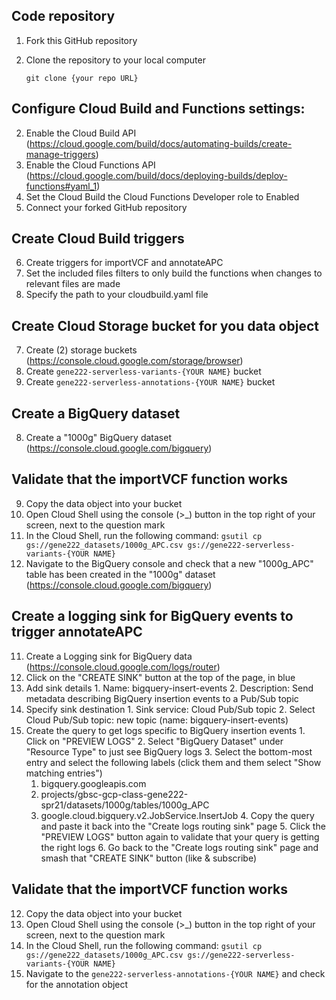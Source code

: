 ## Code repository
1. Fork this GitHub repository
2. Clone the repository to your local computer 
  
    ```git clone {your repo URL}```
## Configure Cloud Build and Functions settings: 
2. Enable the Cloud Build API (https://cloud.google.com/build/docs/automating-builds/create-manage-triggers)
3. Enable the Cloud Functions API (https://cloud.google.com/build/docs/deploying-builds/deploy-functions#yaml_1)
4. Set the Cloud Build the Cloud Functions Developer role to Enabled
5. Connect your forked GitHub repository
## Create Cloud Build triggers
6. Create triggers for importVCF and annotateAPC
  1. Set the included files filters to only build the functions when changes to relevant files are made
  2. Specify the path to your cloudbuild.yaml file
## Create Cloud Storage bucket for you data object
7. Create (2) storage buckets (https://console.cloud.google.com/storage/browser)
  1. Create `gene222-serverless-variants-{YOUR NAME}` bucket
  2. Create `gene222-serverless-annotations-{YOUR NAME}` bucket
## Create a BigQuery dataset
8. Create a "1000g" BigQuery dataset (https://console.cloud.google.com/bigquery)
## Validate that the importVCF function works
9. Copy the data object into your bucket
  1. Open Cloud Shell using the console (>_) button in the top right of your screen, next to the question mark
  2. In the Cloud Shell, run the following command:
    ```gsutil cp gs://gene222_datasets/1000g_APC.csv gs://gene222-serverless-variants-{YOUR NAME}```
10. Navigate to the BigQuery console and check that a new "1000g_APC" table has been created in the "1000g" dataset (https://console.cloud.google.com/bigquery)
## Create a logging sink for BigQuery events to trigger annotateAPC
11. Create a Logging sink for BigQuery data (https://console.cloud.google.com/logs/router)
  1. Click on the "CREATE SINK" button at the top of the page, in blue
  2. Add sink details
    1. Name: bigquery-insert-events
    2. Description: Send metadata describing BigQuery insertion events to a Pub/Sub topic
  3. Specify sink destination
    1. Sink service: Cloud Pub/Sub topic
    2. Select Cloud Pub/Sub topic: new topic (name: bigquery-insert-events)
  4. Create the query to get logs specific to BigQuery insertion events
    1. Click on "PREVIEW LOGS"
    2. Select "BigQuery Dataset" under "Resource Type" to just see BigQuery logs
    3. Select the bottom-most entry and select the following labels (click them and them select "Show matching entries")
      1. bigquery.googleapis.com
      2. projects/gbsc-gcp-class-gene222-spr21/datasets/1000g/tables/1000g_APC
      3. google.cloud.bigquery.v2.JobService.InsertJob
    4. Copy the query and paste it back into the "Create logs routing sink" page
    5. Click the "PREVIEW LOGS" button again to validate that your query is getting the right logs
    6. Go back to the "Create logs routing sink" page and smash that "CREATE SINK" button (like & subscribe)
## Validate that the importVCF function works
12. Copy the data object into your bucket
  1. Open Cloud Shell using the console (>_) button in the top right of your screen, next to the question mark
  2. In the Cloud Shell, run the following command:
    ```gsutil cp gs://gene222_datasets/1000g_APC.csv gs://gene222-serverless-variants-{YOUR NAME}```
13. Navigate to the `gene222-serverless-annotations-{YOUR NAME}` and check for the annotation object
